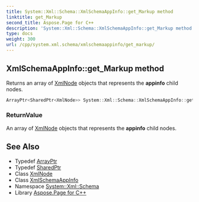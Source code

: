 ```yaml
---
title: System::Xml::Schema::XmlSchemaAppInfo::get_Markup method
linktitle: get_Markup
second_title: Aspose.Page for C++
description: 'System::Xml::Schema::XmlSchemaAppInfo::get_Markup method. Returns an array of XmlNode objects that represents the appinfo child nodes in C++.'
type: docs
weight: 300
url: /cpp/system.xml.schema/xmlschemaappinfo/get_markup/
---
```

## XmlSchemaAppInfo::get_Markup method


Returns an array of [XmlNode](../../../system.xml/xmlnode/) objects that represents the **appinfo** child nodes.

```cpp
ArrayPtr<SharedPtr<XmlNode>> System::Xml::Schema::XmlSchemaAppInfo::get_Markup()
```


### ReturnValue

An array of [XmlNode](../../../system.xml/xmlnode/) objects that represents the **appinfo** child nodes.

## See Also

* Typedef [ArrayPtr](../../../system/arrayptr/)
* Typedef [SharedPtr](../../../system/sharedptr/)
* Class [XmlNode](../../../system.xml/xmlnode/)
* Class [XmlSchemaAppInfo](../)
* Namespace [System::Xml::Schema](../../)
* Library [Aspose.Page for C++](../../../)
